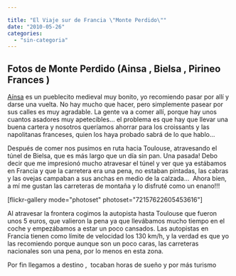 ```yaml
---

title: "El Viaje sur de Francia \"Monte Perdido\""
date: "2010-05-26"
categories: 
  - "sin-categoria"
---
```


## **Fotos de Monte Perdido (Ainsa , Bielsa , Pirineo Frances )**

[Aínsa](https://www.villadeainsa.com/) es un pueblecito medieval muy bonito, yo recomiendo pasar por allí y darse una vuelta. No hay mucho que hacer, pero simplemente pasear por sus calles es muy agradable. La gente va a comer allí, porque hay unos cuantos asadores muy apetecibles... el problema es que hay que llevar una buena cartera y nosotros queríamos ahorrar para los croissants y las napolitanas franceses, quien los haya probado sabrá de lo que hablo...

Después de comer nos pusimos en ruta hacia Toulouse, atravesando el túnel de Bielsa, que es más largo que un día sin pan. Una pasada! Debo decir que me impresionó mucho atravesar el túnel y ver que ya estábamos en Francia y que la carretera era una pena, no estaban pintadas, las cabras y las ovejas campaban a sus anchas en medio de la calzada...  Ahora bien, a mí me gustan las carreteras de montaña y lo disfruté como un enano!!!

\[flickr-gallery mode="photoset" photoset="72157622605453616"\]

Al atravesar la frontera cogimos la autopista hasta Toulouse que fueron unos 5 euros, que valieron la pena ya que llevábamos mucho tiempo en el coche y empezábamos a estar un poco cansados. Las autopistas en Francia tienen como límite de velocidad los 130 km/h, y la verdad es que yo las recomiendo porque aunque son un poco caras, las carreteras nacionales son una pena, por lo menos en esta zona.

Por fin llegamos a destino ,  tocaban horas de sueño y por más turismo

